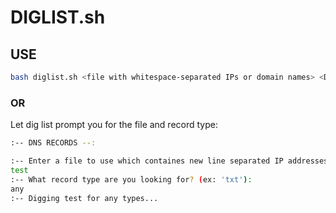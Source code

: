 # DIGLIST.sh

## USE
```bash
bash diglist.sh <file with whitespace-separated IPs or domain names> <DNS record type>`
```
### OR
Let dig list prompt you for the file and record type:
```bash
:-- DNS RECORDS --:

:-- Enter a file to use which containes new line separated IP addresses and/ or hostnames:
test
:-- What record type are you looking for? (ex: 'txt'):
any
:-- Digging test for any types...
```
